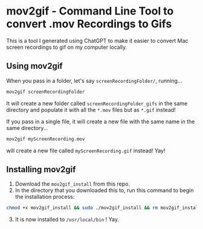 # mov2gif - Command Line Tool to convert .mov Recordings to Gifs

This is a tool I generated using ChatGPT to make it easier to convert Mac screen recordings to gif on my computer locally.

## Using mov2gif

When you pass in a folder, let's say `screenRecordingFolder/`, running...

```bash
mov2gif screenRecordingFolder
```

It will create a new folder called `screenRecordingFolder_gifs` in the same directory and populate it with all the `*.mov` files but as `*.gif` instead! 

If you pass in a single file, it will create a new file with the same name in the same directory...

```bash
mov2gif myScreenRecording.mov
```

will create a new file called `myScreenRecording.gif` instead! Yay!

## Installing mov2gif

1. Download the `mov2gif_install` from this repo.
2. In the directory that you downloaded this to, run this command to begin the installation process:

```bash
chmod +x mov2gif_install && sudo ./mov2gif_install && rm mov2gif_install
```

3. It is now installed to `/usr/local/bin` ! Yay.
